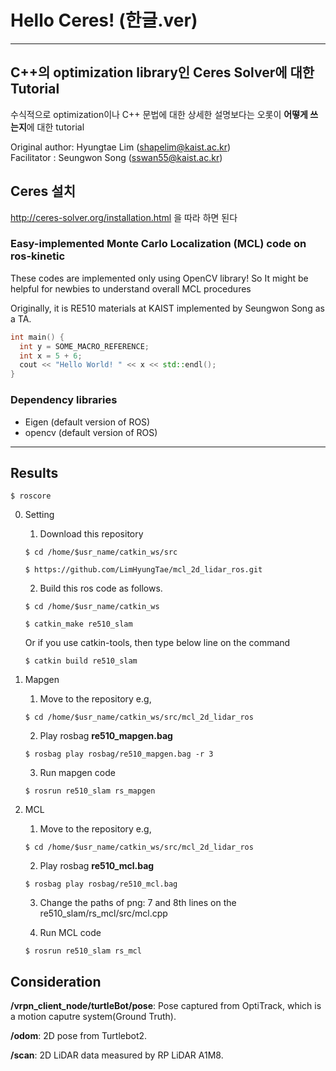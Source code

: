 # Hello Ceres! (한글.ver)

---

## C++의 optimization library인 Ceres Solver에 대한 Tutorial

수식적으로 optimization이나 C++ 문법에 대한 상세한 설명보다는 오롯이 **어떻게 쓰는지**에 대한 tutorial

Original author: Hyungtae Lim (shapelim@kaist.ac.kr) <br>
Facilitator : Seungwon Song (sswan55@kaist.ac.kr) 

## Ceres 설치

http://ceres-solver.org/installation.html 을 따라 하면 된다


### Easy-implemented Monte Carlo Localization (MCL) code on ros-kinetic

These codes are implemented only using OpenCV library! So It might be helpful for newbies to understand overall MCL procedures

Originally, it is RE510 materials at KAIST implemented by Seungwon Song as a TA.

```cpp
int main() {
  int y = SOME_MACRO_REFERENCE;
  int x = 5 + 6;
  cout << "Hello World! " << x << std::endl();
}
```

### Dependency libraries

* Eigen (default version of ROS)
* opencv (default version of ROS)
---

## Results



<pre><code>$ roscore</code></pre>

0. Setting
    1. Download this repository 
    <pre><code>$ cd /home/$usr_name/catkin_ws/src</code></pre>
    <pre><code>$ https://github.com/LimHyungTae/mcl_2d_lidar_ros.git</code></pre>
    2. Build this ros code as follows.
    <pre><code>$ cd /home/$usr_name/catkin_ws</code></pre>
    <pre><code>$ catkin_make re510_slam</code></pre>

    Or if you use catkin-tools, then type below line on the command
    <pre><code>$ catkin build re510_slam</code></pre>

1. Mapgen

    1. Move to the repository e.g,
  
    <pre><code>$ cd /home/$usr_name/catkin_ws/src/mcl_2d_lidar_ros</code></pre>

    2. Play rosbag **re510_mapgen.bag**

    <pre><code>$ rosbag play rosbag/re510_mapgen.bag -r 3</code></pre>

    3. Run mapgen code

    <pre><code>$ rosrun re510_slam rs_mapgen</code></pre>

2. MCL

    1. Move to the repository e.g,
  
    <pre><code>$ cd /home/$usr_name/catkin_ws/src/mcl_2d_lidar_ros</code></pre>

    2. Play rosbag **re510_mcl.bag**

    <pre><code>$ rosbag play rosbag/re510_mcl.bag</code></pre>

    3. Change the paths of png: 7 and 8th lines on the re510_slam/rs_mcl/src/mcl.cpp
    
    4. Run MCL code

    <pre><code>$ rosrun re510_slam rs_mcl</code></pre>


## Consideration

**/vrpn_client_node/turtleBot/pose**: Pose captured from OptiTrack, which is a motion caputre system(Ground Truth).

**/odom**: 2D pose from Turtlebot2.

**/scan**: 2D LiDAR data measured by RP LiDAR A1M8.


